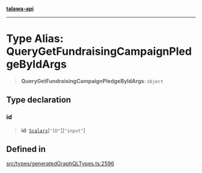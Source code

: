 [**talawa-api**](../../../README.md)

***

# Type Alias: QueryGetFundraisingCampaignPledgeByIdArgs

> **QueryGetFundraisingCampaignPledgeByIdArgs**: `object`

## Type declaration

### id

> **id**: [`Scalars`](Scalars.md)\[`"ID"`\]\[`"input"`\]

## Defined in

[src/types/generatedGraphQLTypes.ts:2596](https://github.com/Suyash878/talawa-api/blob/e4413cec641a837926071678fed3c7f67234e31e/src/types/generatedGraphQLTypes.ts#L2596)
